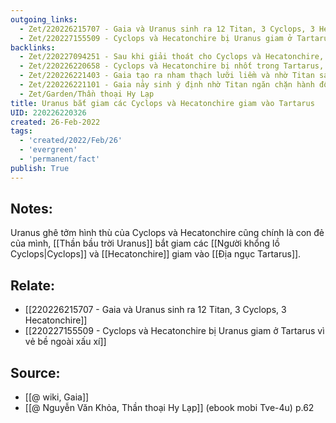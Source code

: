 ```yaml
---
outgoing_links:
  - Zet/220226215707 - Gaia và Uranus sinh ra 12 Titan, 3 Cyclops, 3 Hecatonchire
  - Zet/220227155509 - Cyclops và Hecatonchire bị Uranus giam ở Tartarus vì vẻ bề ngoài xấu xí
backlinks:
  - Zet/220227094251 - Sau khi giải thoát cho Cyclops và Hecatonchire, Cronus xích mích với họ và nhốt họ lại Tartarus
  - Zet/220226220658 - Cyclops và Hecatonchire bị nhốt trong Tartarus, Gaia nhận những cơn đau vì chúng là con bà
  - Zet/220226221403 - Gaia tạo ra nham thạch lưỡi liềm và nhờ Titan sát hại Uranus
  - Zet/220226221101 - Gaia nảy sinh ý định nhờ Titan ngăn chặn hành động tàn ác của Uranus
  - Zet/Garden/Thần thoại Hy Lạp
title: Uranus bắt giam các Cyclops và Hecatonchire giam vào Tartarus
UID: 220226220326
created: 26-Feb-2022
tags:
  - 'created/2022/Feb/26'
  - 'evergreen'
  - 'permanent/fact'
publish: True
---
```

## Notes:
Uranus ghê tởm hình thù của Cyclops và Hecatonchire cũng chính là con đẻ của mình, [[Thần bầu trời Uranus]] bắt giam các [[Người khổng lồ Cyclops|Cyclops]] và [[Hecatonchire]] giam vào [[Địa ngục Tartarus]].

## Relate:
- [[220226215707 - Gaia và Uranus sinh ra 12 Titan, 3 Cyclops, 3 Hecatonchire]]
- [[220227155509 - Cyclops và Hecatonchire bị Uranus giam ở Tartarus vì vẻ bề ngoài xấu xí]]

## Source:
- [[@ wiki, Gaia]]
- [[@ Nguyễn Văn Khỏa, Thần thoại Hy Lạp]] (ebook mobi Tve-4u) p.62



